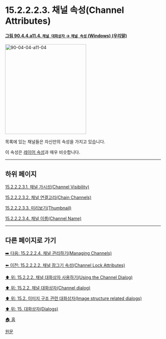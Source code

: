 # 15.2.2.2.3. 채널 속성(Channel Attributes)

<a id="90-04-04-a11-04"></a>

#### [그림 90.4.4.a11.4. `채널 대화상자` → `채널 속성` (Windows) (우리말)](./90-04-04-channels.md#90-04-04-a11-04)
<img width="262" height="290" alt="90-04-04-a11-04" src="https://github.com/wonder13662/gimp/assets/15767104/9b719582-1116-4888-a762-f18c88186c24" />

목록에 있는 채널들은 자신만의 속성을 가지고 있습니다.

이 속성은 [레이어 속성](./15-02-01-02-02-00-layer_attributes.md)과 매우 비슷합니다.

***

## 하위 페이지

[15.2.2.2.3.1. 채널 가시성(Channel Visibility)](./15-02-02-02-03-01-channel_visibility.md)

[15.2.2.2.3.2. 채널 연결고리(Chain Channels)](./15-02-02-02-03-02-chain_channels.md)

[15.2.2.2.3.3. 미리보기(Thumbnail)](./15-02-02-02-03-03-thumbnail.md)

[15.2.2.2.3.4. 채널 이름(Channel Name)](./15-02-02-02-03-04-channel_name.md)

***

## 다른 페이지로 가기

[➡️ 다음: 15.2.2.2.4. 채널 관리하기(Managing Channels)](./15-02-02-02-04-managing_channels.md)

[⬅️ 이전: 15.2.2.2.2. 채널 잠그기 속성(Channel Lock Attributes)](./15-02-02-02-02-channel_lock_attributes.md)

[⬆️ 위: 15.2.2.2. 채널 대화상자 사용하기(Using the Channel Dialog)](./15-02-02-02-00-using_the_channel_dialog.md)

[⬆️ 위: 15.2.2. 채널 대화상자(Channel dialog)](./15-02-02-00-channel_dialog.md)

[⬆️ 위: 15.2. 이미지 구조 관련 대화상자(Image structure related dialogs)](./15-02-00-image-structure-related-dialogs.md)

[⬆️ 위: 15. 대화상자(Dialogs)](./15-00-dialogs.md)

[🏠 홈](./00-home.md)

[원문](https://docs.gimp.org/2.10/ko/gimp-channel-dialog.html#gimp-channel-dialog-using-attributes)
